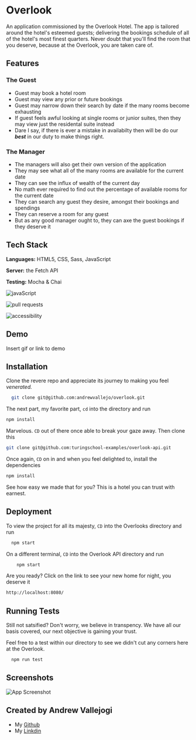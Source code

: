 # Overlook

An application commissioned by the Overlook Hotel. The app is tailored around the hotel's esteemed guests; delivering the bookings schedule of all of the hotel's most finest quarters. Never doubt that you'll find the room that you deserve, because at the Overlook, you are taken care of.

## Features

### The Guest

- Guest may book a hotel room
- Guest may view any prior or future bookings
- Guest may narrow down their search by date if the many rooms become exhausting
- If guest feels awful looking at single rooms or junior suites, then they may view just the residental suite instead
- Dare I say, if there is ever a mistake in availabilty then will be do our _**best**_ in our duty to make things right.

### The Manager

- The managers will also get their own version of the application
- They may see what all of the many rooms are available for the current date
- They can see the influx of wealth of the current day
- No math ever required to find out the percentage of available rooms for the current date
- They can search any guest they desire, amongst their bookings and spendings
- They can reserve a room for any guest
- But as any good manager ought to, they can axe the guest bookings if they deserve it

## Tech Stack

**Languages:** HTML5, CSS, Sass, JavaScript

**Server:** the Fetch API

**Testing:** Mocha & Chai

![javaScript](https://img.shields.io/github/languages/top/andrewvallejo/overlook)

![pull requests](https://img.shields.io/github/issues-pr-closed/andrewvallejo/overlook)

![accessibility](https://img.shields.io/wheelmap/a/26699541)

## Demo

Insert gif or link to demo

## Installation

Clone the revere repo and appreciate its journey to making you feel _venerated._

```zsh
  git clone git@github.com:andrewvallejo/overlook.git
```

The next part, my favorite part, `cd` into the directory and run

```zsh
npm install
```

Marvelous. `CD` out of there once able to break your gaze away. Then clone this

```zsh
git clone git@github.com:turingschool-examples/overlook-api.git
```

Once again, `CD` on in and when you feel delighted to, install the dependencies

```zsh
npm install
```

See how easy we made that for you? This is a hotel you can trust with earnest.

## Deployment

To view the project for all its majesty, `CD` into the Overlooks directory and run

```zsh
  npm start
```

On a different terminal, `CD` into the Overlook API directory and run

```zsh
    npm start
```

Are you ready? Click on the link to see your new home for night, you deserve it

```zsh
http://localhost:8080/
```

## Running Tests

Still not satsified? Don't worry, we believe in transpency. We have all our basis covered, our next objective is gaining your trust.

Feel free to a test within our directory to see we didn't cut any corners here at the Overlook.

```zsh
  npm run test
```

## Screenshots

![App Screenshot](https://via.placeholder.com/468x300?text=App+Screenshot+Here)

## Created by Andrew Vallejogi

- My [Github](https://www.github.com/andrewvallejo)
- My [Linkdin](https://www.linkedin.com/in/andrewvallejo/)

